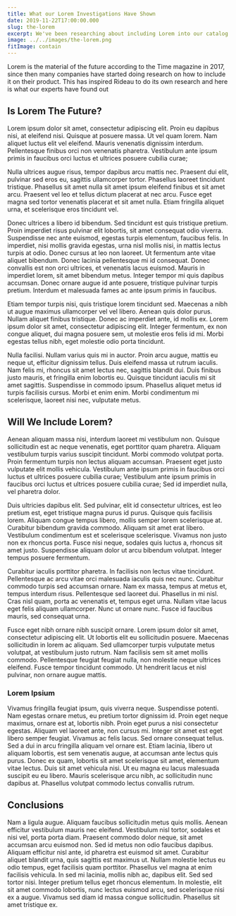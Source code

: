 ```yaml
---
title: What our Lorem Investigations Have Shown
date: 2019-11-22T17:00:00.000
slug: the-lorem
excerpt: We've been researching about including Lorem into our catalog for the past several years. For those who don't know, Lorem is the manufacturing material of the future and will certainly change the way the industry is shaped over the following few years. See the results of our investigations and what will come next!
image: ../../images/the-lorem.png
fitImage: contain
---
```


Lorem is the material of the future according to the Time magazine in 2017, since then many companies have started doing research on how to include it on their product. This has inspired Rideau to do its own research and here is what our experts have found out

## Is Lorem The Future?

Lorem ipsum dolor sit amet, consectetur adipiscing elit. Proin eu dapibus nisi, at eleifend nisi. Quisque at posuere massa. Ut vel quam lorem. Nam aliquet luctus elit vel eleifend. Mauris venenatis dignissim interdum. Pellentesque finibus orci non venenatis pharetra. Vestibulum ante ipsum primis in faucibus orci luctus et ultrices posuere cubilia curae;

Nulla ultrices augue risus, tempor dapibus arcu mattis nec. Praesent dui elit, pulvinar sed eros eu, sagittis ullamcorper tortor. Phasellus laoreet tincidunt tristique. Phasellus sit amet nulla sit amet ipsum eleifend finibus et sit amet arcu. Praesent vel leo et tellus dictum placerat at nec arcu. Fusce eget magna sed tortor venenatis placerat et sit amet nulla. Etiam fringilla aliquet urna, et scelerisque eros tincidunt vel.

Donec ultrices a libero id bibendum. Sed tincidunt est quis tristique pretium. Proin imperdiet risus pulvinar elit lobortis, sit amet consequat odio viverra. Suspendisse nec ante euismod, egestas turpis elementum, faucibus felis. In imperdiet, nisi mollis gravida egestas, urna nisl mollis nisi, in mattis lectus turpis at odio. Donec cursus at leo non laoreet. Ut fermentum ante vitae aliquet bibendum. Donec lacinia pellentesque mi id consequat. Donec convallis est non orci ultrices, et venenatis lacus euismod. Mauris in imperdiet lorem, sit amet bibendum metus. Integer tempor mi quis dapibus accumsan. Donec ornare augue id ante posuere, tristique pulvinar turpis pretium. Interdum et malesuada fames ac ante ipsum primis in faucibus.

Etiam tempor turpis nisi, quis tristique lorem tincidunt sed. Maecenas a nibh ut augue maximus ullamcorper vel vel libero. Aenean quis dolor purus. Nullam aliquet finibus tristique. Donec ac imperdiet ante, id mollis ex. Lorem ipsum dolor sit amet, consectetur adipiscing elit. Integer fermentum, ex non congue aliquet, dui magna posuere sem, ut molestie eros felis id mi. Morbi egestas tellus nibh, eget molestie odio porta tincidunt.

Nulla facilisi. Nullam varius quis mi in auctor. Proin arcu augue, mattis eu neque ut, efficitur dignissim tellus. Duis eleifend massa ut rutrum iaculis. Nam felis mi, rhoncus sit amet lectus nec, sagittis blandit dui. Duis finibus justo mauris, et fringilla enim lobortis eu. Quisque tincidunt iaculis mi sit amet sagittis. Suspendisse in commodo ipsum. Phasellus aliquet metus id turpis facilisis cursus. Morbi et enim enim. Morbi condimentum mi scelerisque, laoreet nisi nec, vulputate metus.

## Will We Include Lorem?

Aenean aliquam massa nisi, interdum laoreet mi vestibulum non. Quisque sollicitudin est ac neque venenatis, eget porttitor quam pharetra. Aliquam vestibulum turpis varius suscipit tincidunt. Morbi commodo volutpat porta. Proin fermentum turpis non lectus aliquam accumsan. Praesent eget justo vulputate elit mollis vehicula. Vestibulum ante ipsum primis in faucibus orci luctus et ultrices posuere cubilia curae; Vestibulum ante ipsum primis in faucibus orci luctus et ultrices posuere cubilia curae; Sed id imperdiet nulla, vel pharetra dolor.

Duis ultricies dapibus elit. Sed pulvinar, elit id consectetur ultrices, est leo pretium est, eget tristique magna purus id purus. Quisque quis facilisis lorem. Aliquam congue tempus libero, mollis semper lorem scelerisque at. Curabitur bibendum gravida commodo. Aliquam sit amet erat libero. Vestibulum condimentum est et scelerisque scelerisque. Vivamus non justo non ex rhoncus porta. Fusce nisi neque, sodales quis luctus a, rhoncus sit amet justo. Suspendisse aliquam dolor ut arcu bibendum volutpat. Integer tempus posuere fermentum.

Curabitur iaculis porttitor pharetra. In facilisis non lectus vitae tincidunt. Pellentesque ac arcu vitae orci malesuada iaculis quis nec nunc. Curabitur commodo turpis sed accumsan ornare. Nam ex massa, tempus at metus et, tempus interdum risus. Pellentesque sed laoreet dui. Phasellus in mi nisl. Cras nisl quam, porta ac venenatis et, tempus eget urna. Nullam vitae lacus eget felis aliquam ullamcorper. Nunc ut ornare nunc. Fusce id faucibus mauris, sed consequat urna.

Fusce eget nibh ornare nibh suscipit ornare. Lorem ipsum dolor sit amet, consectetur adipiscing elit. Ut lobortis elit eu sollicitudin posuere. Maecenas sollicitudin in lorem ac aliquam. Sed ullamcorper turpis vulputate metus volutpat, at vestibulum justo rutrum. Nam facilisis sem sit amet mollis commodo. Pellentesque feugiat feugiat nulla, non molestie neque ultrices eleifend. Fusce tempor tincidunt commodo. Ut hendrerit lacus et nisl pulvinar, non ornare augue mattis.

### Lorem Ipsium

Vivamus fringilla feugiat ipsum, quis viverra neque. Suspendisse potenti. Nam egestas ornare metus, eu pretium tortor dignissim id. Proin eget neque maximus, ornare est at, lobortis nibh. Proin eget purus a nisi consectetur egestas. Aliquam vel laoreet ante, non cursus mi. Integer sit amet est eget libero semper feugiat. Vivamus ac felis lacus. Sed ornare consequat tellus. Sed a dui in arcu fringilla aliquam vel ornare est. Etiam lacinia, libero ut aliquam lobortis, est sem venenatis augue, at accumsan ante lectus quis purus. Donec ex quam, lobortis sit amet scelerisque sit amet, elementum vitae lectus. Duis sit amet vehicula nisi. Ut eu magna eu lacus malesuada suscipit eu eu libero. Mauris scelerisque arcu nibh, ac sollicitudin nunc dapibus at. Phasellus volutpat commodo lectus convallis rutrum.

## Conclusions

Nam a ligula augue. Aliquam faucibus sollicitudin metus quis mollis. Aenean efficitur vestibulum mauris nec eleifend. Vestibulum nisl tortor, sodales et nisi vel, porta porta diam. Praesent commodo dolor neque, sit amet accumsan arcu euismod non. Sed id metus non odio faucibus dapibus. Aliquam efficitur nisl ante, id pharetra est euismod sit amet. Curabitur aliquet blandit urna, quis sagittis est maximus ut. Nullam molestie lectus eu odio tempus, eget facilisis quam porttitor. Phasellus vel magna at enim facilisis vehicula. In sed mi lacinia, mollis nibh ac, dapibus elit. Sed sed tortor nisi. Integer pretium tellus eget rhoncus elementum. In molestie, elit sit amet commodo lobortis, nunc lectus euismod arcu, sed scelerisque nisi ex a augue. Vivamus sed diam id massa congue sollicitudin. Phasellus sit amet tristique ex.
